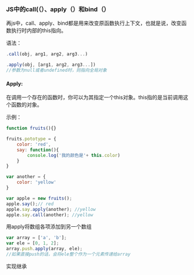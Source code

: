 ### JS中的call(（）、apply（）和bind（）

再js中，call、apply、bind都是用来改变原函数执行上下文，也就是说，改变函数执行时内部的this指向。

语法：

```javascript
.call(obj, arg1, arg2, arg3...)
```



```javascript
.apply(obj, [arg1, arg2, arg3...])
//参数为null或者undefined时，则指向全局对象
```

#### Apply:

在调用一个存在的函数时，你可以为其指定一个this对象。this指的是当前调用这个函数的对象。

示例：

```javascript
function fruits(){}

fruits.pototype = {
    color: 'red',
    say: function(){
        console.log('我的颜色是'+ this.color)
    }
}

var another = {
    color: 'yellow'
}

var apple = new fruits();
apple.say();// red
apple.say.apply(another); //yellow
apple.say.call(another); //yellow
```



用apply将数组各项添加到另一个数组

```javascript
var array = ['a', 'b'];
var ele = [0, 1, 2];
array.push.apply(array, ele);
//如果直接push的话，会将ele整个作为一个元素传递给array
```

实现继承